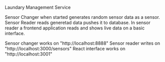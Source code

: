 Laundary Management Service

Sensor Changer when started generates random sensor data as a sensor.
Sensor Reader reads generetad data pushes it to database. 
In sensor reader a frontend application reads and shows live data on a basic interface.

Sensor changer works on "http://localhost:8888"
Sensor reader writes on "http://localhost:3000/sensors"
React interface works on "http://localhost:3001"
